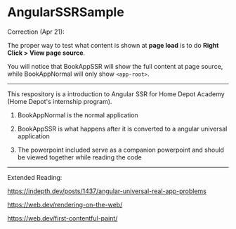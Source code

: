 # AngularSSRSample

Correction (Apr 21):

The proper way to test what content is shown at <b>page load</b> is to do <b>Right Click > View page source</b>.

You will notice that BookAppSSR will show the full content at page source, while BookAppNormal will only show <code>\<app-root\></code>.
  
---

This respository is a introduction to Angular SSR for Home Depot Academy (Home Depot's internship program).
  
1. BookAppNormal is the normal application

2. BookAppSSR is what happens after it is converted to a angular universal application
  
3. The powerpoint included serve as a companion powerpoint and should be viewed together while reading the code
  
  
---

Extended Reading:
  
https://indepth.dev/posts/1437/angular-universal-real-app-problems
  
https://web.dev/rendering-on-the-web/
  
https://web.dev/first-contentful-paint/
